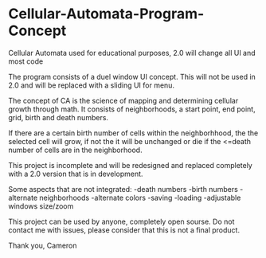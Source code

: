 # Cellular-Automata-Program-Concept
Cellular Automata used for educational purposes, 2.0 will change all UI and most code

The program consists of a duel window UI concept. This will not be used in 2.0 and will be replaced with a sliding UI for menu.

The concept of CA is the science of mapping and determining cellular growth through math. It consists of neighborhoods, a start point, end point, grid, birth and death numbers. 

If there are a certain birth number of cells within the neighborhhood, the the selected cell will grow, if not the it will be unchanged or die if the <=death number of cells are in the neighborhood. 

This project is incomplete and will be redesigned and replaced completely with a 2.0 version that is in development.

Some aspects that are not integrated:
-death numbers
-birth numbers
-alternate neighborhoods
-alternate colors
-saving
-loading
-adjustable windows size/zoom

This project can be used by anyone, completely open sourse. Do not contact me with issues, please consider that this is not a final product.

Thank you,
Cameron
